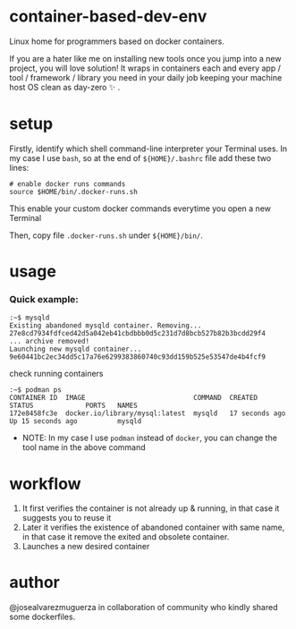# container-based-dev-env

Linux home for programmers based on docker containers. 

If you are a hater like me on installing new tools once you jump into a new project, you will love solution! It wraps in containers each and every app / tool / framework / library you need in your daily job keeping your machine host OS clean as day-zero :sparkles: .

# setup
Firstly, identify which shell command-line interpreter your Terminal uses. In my case I use `bash`, so at the end of `${HOME}/.bashrc` file add these two lines:

```
# enable docker runs commands 
source $HOME/bin/.docker-runs.sh
```
This enable your custom docker commands everytime you open a new Terminal

Then, copy file `.docker-runs.sh` under `${HOME}/bin/`.


# usage


### Quick example:
```
:~$ mysqld
Existing abandoned mysqld container. Removing...
27e8cd7934fdfced42d5a042eb41cbdbbb0d5c231d7d8bcb527b82b3bcdd29f4
... archive removed!
Launching new mysqld container...
9e60441bc2ec34dd5c17a76e6299383860740c93dd159b525e53547de4b4fcf9
``` 

check running containers

```
:~$ podman ps 
CONTAINER ID  IMAGE                           COMMAND  CREATED         STATUS             PORTS   NAMES
172e8458fc3e  docker.io/library/mysql:latest  mysqld   17 seconds ago  Up 15 seconds ago          mysqld

```

* NOTE: In my case I use `podman` instead of `docker`, you can change the tool name in the above command
 


# workflow 
1. It first verifies the container is not already up & running, in that case it suggests you to reuse it
2. Later it verifies the existence of abandoned container with same name, in that case it remove the exited and obsolete container.
3. Launches a new desired container


# author
@josealvarezmuguerza in collaboration of community who kindly shared some dockerfiles.  